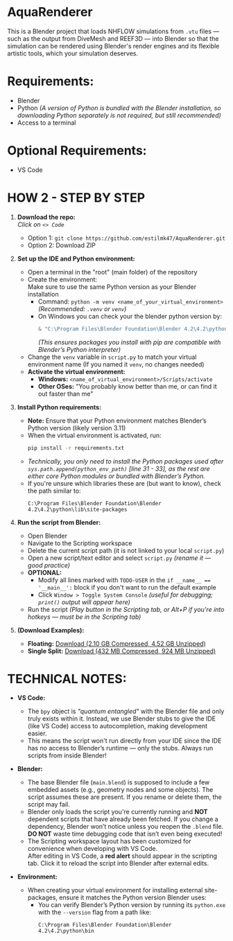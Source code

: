 # AquaRenderer  
This is a Blender project that loads NHFLOW simulations from `.vtu` files — such as the output from DiveMesh and REEF3D — into Blender so that the simulation can be rendered using Blender's render engines and its flexible artistic tools, which your simulation deserves.

# Requirements:
- Blender  
- Python *(A version of Python is bundled with the Blender installation, so downloading Python separately is not required, but still recommended)*  
- Access to a terminal

# Optional Requirements:
- VS Code

# HOW 2 - STEP BY STEP

1. **Download the repo:**  
    *Click on `<> Code`*  
    - Option 1: `git clone https://github.com/estilmk47/AquaRenderer.git`  
    - Option 2: Download ZIP

2. **Set up the IDE and Python environment:**  
    - Open a terminal in the "root" (main folder) of the repository  
    - Create the environment:  
        Make sure to use the same Python version as your Blender installation  
        - Command: `python -m venv <name_of_your_virtual_environment>` *(Recommended: `.venv` or `venv`)*  
        - On Windows you can check your the blender python version by:  
          ```powershell
          & "C:\Program Files\Blender Foundation\Blender 4.2\4.2\python\bin\python.exe --version"
          ```  
          *(This ensures packages you install with pip are compatible with Blender’s Python interpreter)*  
    - Change the `venv` variable in `script.py` to match your virtual environment name (If you named it `venv`, no changes needed)
    - **Activate the virtual environment:**  
        - **Windows:** `<name_of_virtual_environment>/Scripts/activate`  
        - **Other OSes:** "You probably know better than me, or can find it out faster than me"

3. **Install Python requirements:**  
    - **Note:** Ensure that your Python environment matches Blender’s Python version (likely version 3.11)  
    - When the virtual environment is activated, run:  
      ```bash
      pip install -r requirements.txt
      ```  
    - *Technically, you only need to install the Python packages used after `sys.path.append(python_env_path)` [line 31 - 33], as the rest are either core Python modules or bundled with Blender’s Python.*  
    - If you're unsure which libraries these are (but want to know), check the path similar to:  
      ```
      C:\Program Files\Blender Foundation\Blender 4.2\4.2\python\lib\site-packages
      ```

4. **Run the script from Blender:**  
    - Open Blender  
    - Navigate to the Scripting workspace  
    - Delete the current script path (it is not linked to your local `script.py`)  
    - Open a new script/text editor and select `script.py` *(rename it — good practice)*  
    - **OPTIONAL:**  
        - Modify all lines marked with `TODO-USER` in the `if __name__ == '__main__':` block if you don't want to run the default example  
        - Click `Window > Toggle System Console` *(useful for debugging; `print()` output will appear here)*  
    - Run the script *(Play button in the Scripting tab, or Alt+P if you're into hotkeys — must be in the Scripting tab)*

5. **(Download Examples):**  
    - **Floating:** [Download (2.10 GB Compressed, 4.52 GB Unzipped)](https://jonekra.folk.ntnu.no/git/supplement/AquaRendererDownloadExamples/floating.zip)  
    - **Single Split:** [Download (432 MB Compressed, 924 MB Unzipped)](https://jonekra.folk.ntnu.no/git/supplement/AquaRendererDownloadExamples/single_split_experiment.zip)

# TECHNICAL NOTES:

- **VS Code:**  
    - The `bpy` object is *"quantum entangled"* with the Blender file and only truly exists within it. Instead, we use Blender stubs to give the IDE (like VS Code) access to autocompletion, making development easier.  
    - This means the script won't run directly from your IDE since the IDE has no access to Blender’s runtime — only the stubs. Always run scripts from inside Blender!

- **Blender:**  
    - The base Blender file (`main.blend`) is supposed to include a few embedded assets (e.g., geometry nodes and some objects). The script assumes these are present. If you rename or delete them, the script may fail.  
    - Blender only loads the script you're currently running and **NOT** dependent scripts that have already been fetched. If you change a dependency, Blender won’t notice unless you reopen the `.blend` file.  
      **DO NOT** waste time debugging code that isn’t even being executed!  
    - The Scripting workspace layout has been customized for convenience when developing with VS Code.  
      After editing in VS Code, a **red alert** should appear in the scripting tab. Click it to reload the script into Blender after external edits.

- **Environment:**  
    - When creating your virtual environment for installing external site-packages, ensure it matches the Python version Blender uses:  
      - You can verify Blender’s Python version by running its `python.exe` with the `--version` flag from a path like:  
        ```
        C:\Program Files\Blender Foundation\Blender 4.2\4.2\python\bin
        ```
